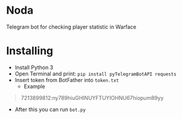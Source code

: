 # Noda
Telegram bot for checking player statistic in Warface

# Installing

- Install Python 3
- Open Terminal and print: `pip install pyTelegramBotAPI requests`
- Insert token from BotFather into `token.txt`
  - Example
> 7213899812:ny789hiuGHINUYFTUYIOHNU67hiopum89yy
- After this you can run `bot.py`

